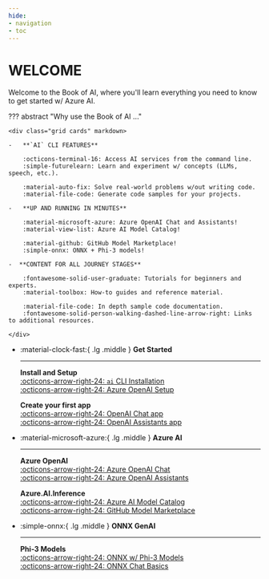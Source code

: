```yaml
---
hide:
- navigation
- toc
---
```

# WELCOME

Welcome to the Book of AI, where you'll learn everything you need to know to get started w/ Azure AI.

??? abstract "Why use the Book of AI ..."

    <div class="grid cards" markdown>

    -   **`AI` CLI FEATURES**  

        :octicons-terminal-16: Access AI services from the command line.  
        :simple-futurelearn: Learn and experiment w/ concepts (LLMs, speech, etc.).  

        :material-auto-fix: Solve real-world problems w/out writing code.  
        :material-file-code: Generate code samples for your projects.  

    -   **UP AND RUNNING IN MINUTES**  

        :material-microsoft-azure: Azure OpenAI Chat and Assistants!  
        :material-view-list: Azure AI Model Catalog!  

        :material-github: GitHub Model Marketplace!  
        :simple-onnx: ONNX + Phi-3 models!  

    -  **CONTENT FOR ALL JOURNEY STAGES**  

        :fontawesome-solid-user-graduate: Tutorials for beginners and experts.  
        :material-toolbox: How-to guides and reference material.  

        :material-file-code: In depth sample code documentation.  
        :fontawesome-solid-person-walking-dashed-line-arrow-right: Links to additional resources.  

    </div>

<div class="grid cards" markdown>

-   :material-clock-fast:{ .lg .middle } __Get Started__

    ---

    **Install and Setup**  
    [:octicons-arrow-right-24: `ai` CLI Installation](./install-ai-cli.md)  
    [:octicons-arrow-right-24: Azure OpenAI Setup](./chapter-2-setup-w-azure-openai.md)  

    **Create your first app**  
    [:octicons-arrow-right-24: OpenAI Chat app](./chapter-3-openai-chat-completions-basics.md#generate-code)  
    [:octicons-arrow-right-24: OpenAI Assistants app](./chapter-7-openai-assistants-basics.md#generate-code)  

-   :material-microsoft-azure:{ .lg .middle } __Azure AI__

    ---

    **Azure OpenAI**  
    [:octicons-arrow-right-24: Azure OpenAI Chat](./chapter-3-openai-chat-completions-basics.md)  
    [:octicons-arrow-right-24: Azure OpenAI Assistants](./chapter-6-openai-assistants-api.md)  

    **Azure.AI.Inference**  
    [:octicons-arrow-right-24: Azure AI Model Catalog](./chapter-14-setup-w-ai-studio-and-the-model-catalog.md)  
    [:octicons-arrow-right-24: GitHub Model Marketplace](./chapter-11-setup-w-github-model-marketplace.md)  


-   :simple-onnx:{ .lg .middle } __ONNX GenAI__

    ---

    **Phi-3 Models**  
    [:octicons-arrow-right-24: ONNX w/ Phi-3 Models](./chapter-17-setup-w-onnx-and-phi-3-models.md)  
    [:octicons-arrow-right-24: ONNX Chat Basics](./chapter-18-onnx-chat-completions.md)  


</div>

